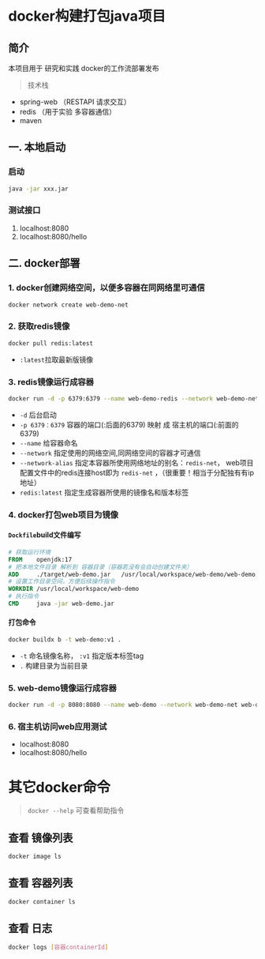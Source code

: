 # docker构建打包java项目

## 简介
本项目用于 研究和实践 docker的工作流部署发布

> 技术栈
- spring-web （RESTAPI 请求交互）
- redis （用于实验 多容器通信）
- maven

## 一. 本地启动

### 启动

```bash
java -jar xxx.jar
```

### 测试接口

1. localhost:8080
2. localhost:8080/hello 

## 二. docker部署

### 1. docker创建网络空间，以便多容器在同网络里可通信

```bash
docker network create web-demo-net
```

### 2. 获取redis镜像

```bash
docker pull redis:latest
```

- `:latest`拉取最新版镜像

### 3. redis镜像运行成容器

```bash
docker run -d -p 6379:6379 --name web-demo-redis --network web-demo-net --network-alias redis-net redis:latest
```

- `-d` 后台启动
- `-p 6379：6379` 容器的端口(:后面的6379) 映射 成 宿主机的端口(:前面的6379) 
- `--name` 给容器命名
- `--network` 指定使用的网络空间,同网络空间的容器才可通信
- `--network-alias` 指定本容器所使用网络地址的别名：`redis-net`， web项目配置文件中的redis连接host即为 `redis-net` ，（很重要！相当于分配独有有ip地址）
- `redis:latest` 指定生成容器所使用的镜像名和版本标签

### 4. docker打包web项目为镜像

#### `Dockfile`build文件编写
```Dockerfile
# 获取运行环境
FROM    openjdk:17
# 把本地文件目录 解析到 容器目录（容器若没有会自动创建文件夹）
ADD     ./target/web-demo.jar   /usr/local/workspace/web-demo/web-demo.jar
# 设置工作目录空间，方便后续操作指令
WORKDIR /usr/local/workspace/web-demo
# 执行指令
CMD     java -jar web-demo.jar
```

#### 打包命令
```bash
docker buildx b -t web-demo:v1 .
```
- `-t` 命名镜像名称， `:v1` 指定版本标签tag
- `.` 构建目录为当前目录

### 5. web-demo镜像运行成容器

```bash
docker run -d -p 8080:8080 --name web-demo --network web-demo-net web-demo:v1
```

### 6. 宿主机访问web应用测试
- localhost:8080
- localhost:8080/hello

# 其它docker命令 

> `docker --help` 可查看帮助指令 

## 查看 镜像列表

```bash
docker image ls
```

## 查看 容器列表

```bash
docker container ls
```

## 查看 日志

```bash
docker logs [容器containerId]
```

